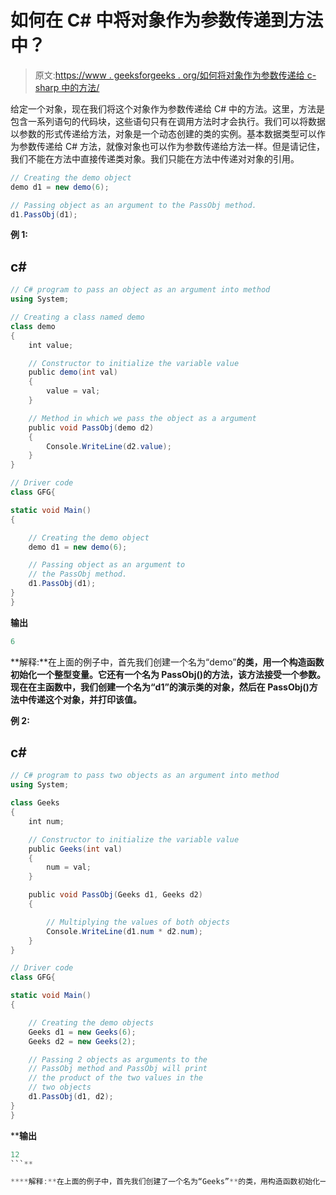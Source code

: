 # 如何在 C# 中将对象作为参数传递到方法中？

> 原文:[https://www . geeksforgeeks . org/如何将对象作为参数传递给 c-sharp 中的方法/](https://www.geeksforgeeks.org/how-to-pass-an-object-as-an-argument-into-method-in-c-sharp/)

给定一个对象，现在我们将这个对象作为参数传递给 C# 中的方法。这里，方法是包含一系列语句的代码块，这些语句只有在调用方法时才会执行。我们可以将数据以参数的形式传递给方法，对象是一个动态创建的类的实例。基本数据类型可以作为参数传递给 C# 方法，就像对象也可以作为参数传递给方法一样。但是请记住，我们不能在方法中直接传递类对象。我们只能在方法中传递对对象的引用。

```cs
// Creating the demo object
demo d1 = new demo(6);

// Passing object as an argument to the PassObj method.
d1.PassObj(d1);
```

**例 1:**

## c#

```cs
// C# program to pass an object as an argument into method 
using System;

// Creating a class named demo
class demo
{
    int value;

    // Constructor to initialize the variable value
    public demo(int val) 
    {
        value = val;
    }

    // Method in which we pass the object as a argument
    public void PassObj(demo d2)
    {
        Console.WriteLine(d2.value);
    }
}

// Driver code
class GFG{

static void Main()
{

    // Creating the demo object
    demo d1 = new demo(6);

    // Passing object as an argument to 
    // the PassObj method.
    d1.PassObj(d1);
}
}
```

**输出**

```cs
6
```

**解释:**在上面的例子中，首先我们创建一个名为“demo”**的类，用一个构造函数初始化一个整型变量。它还有一个名为 PassObj()的方法，该方法接受一个参数。现在在主函数中，我们创建一个名为“d1”的演示类的对象，然后在 PassObj()方法中传递这个对象，并打印该值。**

****例 2:****

## **c#**

```cs
// C# program to pass two objects as an argument into method 
using System;

class Geeks
{
    int num;

    // Constructor to initialize the variable value
    public Geeks(int val) 
    {
        num = val;
    }

    public void PassObj(Geeks d1, Geeks d2)
    {

        // Multiplying the values of both objects
        Console.WriteLine(d1.num * d2.num);
    }
}

// Driver code
class GFG{

static void Main()
{

    // Creating the demo objects
    Geeks d1 = new Geeks(6);
    Geeks d2 = new Geeks(2);

    // Passing 2 objects as arguments to the 
    // PassObj method and PassObj will print 
    // the product of the two values in the 
    // two objects
    d1.PassObj(d1, d2);
}
}
```

****输出**

```cs
12
```** 

****解释:**在上面的例子中，首先我们创建了一个名为“Geeks”**的类，用构造函数初始化一个整型变量。它还有一个名为 PassObj()的方法，该方法接受两个参数并返回两个值的乘积。现在在主函数中，我们创建了两个名为“d1”和“d2”的 Geeks 类的对象，然后在 PassObj()方法中传递这个对象，并打印出值。****